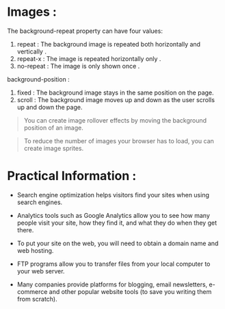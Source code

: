 # Images :
The background-repeat property can have four values:
1. repeat :
The background image is
repeated both horizontally and
vertically .
2. repeat-x :
The image is repeated
horizontally only .
3. no-repeat :
The image is only shown once .

background-position :
1. fixed :
The background image stays in
the same position on the page.
2. scroll :
The background image moves
up and down as the user scrolls
up and down the page.

> You can create image rollover effects by moving the
background position of an image.

> To reduce the number of images your browser has to
load, you can create image sprites.



# Practical Information :
- Search engine optimization helps visitors find your
sites when using search engines.

- Analytics tools such as Google Analytics allow you to
see how many people visit your site, how they find it,
and what they do when they get there.

- To put your site on the web, you will need to obtain a
domain name and web hosting.

- FTP programs allow you to transfer files from your
local computer to your web server.

- Many companies provide platforms for blogging, email
newsletters, e-commerce and other popular website
tools (to save you writing them from scratch).